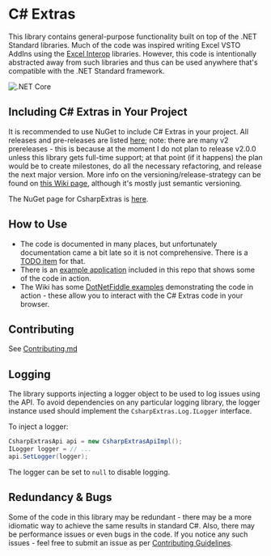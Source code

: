# C# Extras

This library contains general-purpose functionality built on top of the .NET Standard libraries. Much of the code was inspired writing Excel VSTO AddIns using the [Excel Interop](https://docs.microsoft.com/en-us/dotnet/api/microsoft.office.interop.excel?view=excel-pia) libraries. However, this code is intentionally abstracted away from such libraries and thus can be used anywhere that's compatible with the .NET Standard framework.

![.NET Core](https://github.com/ColmBhandal/CsharpExtras/workflows/.NET%20Core/badge.svg)

## Including C# Extras in Your Project

It is recommended to use NuGet to include C# Extras in your project. All releases and pre-releases are listed [here](https://github.com/ColmBhandal/CsharpExtras/releases); note: there are many v2 prereleases - this is because at the moment I do not plan to release v2.0.0 unless this library gets full-time support; at that point (if it happens) the plan would be to create milestones, do all the necessary refactoring, and release the next major version. More info on the versioning/release-strategy can be found on [this Wiki page](https://github.com/ColmBhandal/CsharpExtras/wiki/Versioning-and-Release-Strategy), although it's mostly just semantic versioning.

The NuGet page for CsharpExtras is [here](https://www.nuget.org/packages/CsharpExtras).

## How to Use

 - The code is documented in many places, but unfortunately documentation came a bit late so it is not comprehensive. There is a [TODO item](https://github.com/ColmBhandal/CsharpExtras/issues/126) for that.
 - There is an [example application](https://github.com/ColmBhandal/CsharpExtras/tree/develop/ExampleApplication) included in this repo that shows some of the code in action.
 - The Wiki has some [DotNetFiddle examples](https://github.com/ColmBhandal/CsharpExtras/wiki/DotNet-Fiddle-Examples) demonstrating the code in action - these allow you to interact with the C# Extras code in your browser.

## Contributing

See [Contributing.md](https://github.com/ColmBhandal/CsharpExtras/blob/develop/CONTRIBUTING.md)

## Logging

The library supports injecting a logger object to be used to log issues using the API.
To avoid dependencies on any particular logging library, the logger instance used should implement the `CsharpExtras.Log.ILogger` interface.

To inject a logger:

```csharp
CsharpExtrasApi api = new CsharpExtrasApiImpl();
ILogger logger = // ...
api.SetLogger(logger);
```

The logger can be set to `null` to disable logging.

## Redundancy & Bugs

Some of the code in this library may be redundant - there may be a more idiomatic way to achieve the same results in standard C#. Also, there may be performance issues or even bugs in the code. If you notice any such issues - feel free to submit an issue as per [Contributing Guidelines](https://github.com/ColmBhandal/CsharpExtras/blob/develop/CONTRIBUTING.md).
